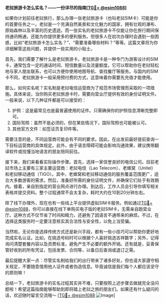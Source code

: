 **老挝旅游卡怎么实名？——一份详尽的指南[[TG💪+ @esim1088](https://t.me/s/esim1088)]**

如果你计划前往老挝旅行，那么办理一张老挝旅游卡（也叫老挝SIM卡）可能是你的首要任务之一。老挝是一个充满自然美景和文化魅力的国家，拥有壮观的瀑布、原始森林以及丰富的历史遗迹。而一张实名的老挝旅游卡不仅能让你在旅行期间保持通讯畅通，还能为你提供更多的便利服务。但很多人在初次办理时会遇到一些困惑，比如“老挝旅游卡怎么实名？”、“需要准备哪些材料？”等等。这篇文章将为你详细解答这些问题，并提供一些实用的小贴士。

首先，我们需要了解什么是老挝旅游卡。老挝旅游卡是一种专门为游客设计的SIM卡，通常包含一定的通话时间、短信数量以及流量额度。它可以帮助你在老挝轻松地与家人朋友联系，也可以方便你使用地图导航、查找餐厅等服务。与国内的SIM卡不同，老挝旅游卡一般采用预付费的方式，这意味着你需要先充值才能使用。

那么，如何实名呢？实名制是老挝电信运营商为了规范市场管理而采取的一项措施。具体来说，当你购买老挝旅游卡时，需要向营业厅提供有效的身份证明文件。一般来说，以下几种证件都是可以接受的：

1. 护照：这是最常见也是最普遍使用的证件。只需确保你的护照信息清晰完整即可。
2. 国际驾照：虽然不是必须的，但在某些情况下，国际驾照也可能被认可。
3. 其他官方文件：如签证页复印件等。

需要注意的是，不同运营商可能会有不同的要求。因此，在出发前最好提前查询一下目标运营商的具体规定。此外，由于语言障碍可能会影响沟通效果，建议携带翻译软件或找懂当地语言的朋友陪同前往。

接下来，我们来看看实际操作步骤。首先，选择一家信誉良好的电信公司。目前老挝市场上主要有三家主要运营商：老挝电信（Lao Telecom）、老蜂窝（Unitel）和老挝移动通信（TIGO）。其中，老蜂窝和老挝移动通信的服务覆盖范围更广，适合大多数游客的需求。然后，准备好所需的身份证明文件，并确保它们处于有效期内。接着，亲自到指定的营业网点进行办理。到达后，工作人员会引导你填写相关表格并提交资料。整个过程通常不会太复杂，耗时大约在10到20分钟左右。

除了线下办理外，现在也有一些线上平台提供虚拟SIM卡服务。例如通过[TG💪+ @esim1088](https://t.me/s/esim1088)，你可以直接在线下单购买电子版的老挝SIM卡，无需亲自跑营业厅。这种方式不仅节省了时间和精力，还避免了因语言不通带来的麻烦。不过，在选择这类服务时一定要注意核实其合法性与安全性，以免上当受骗。

当然啦，无论你是选择传统方式还是新兴手段，都有一些小技巧可以帮助你更好地完成实名认证。比如，在挑选号码时可以根据个人喜好挑选吉祥数字；另外，记得询问清楚套餐内容以及资费标准，避免产生不必要的额外开销。还有就是，妥善保管好收到的所有凭证，包括发票、合同等，以备日后查询或退订之需。

最后提醒大家一点：尽管实名制给我们的出行带来了诸多好处，但也请大家遵守相关规定，不要随意借用他人证件或者伪造信息。毕竟诚信是我们每个人都应该坚守的原则嘛！

总结一下，老挝旅游卡的实名过程其实并不难，只要按照上述步骤去做就完全没问题啦！希望这篇指南能够帮助到即将踏上老挝之旅的朋友们。如果还有什么疑问的话，欢迎随时留言交流哦～ [[TG💪+ @esim1088](https://t.me/s/esim1088) ![Image](https://i.postimg.cc/4NQfJmqS/Snipaste-2025-05-13-00-14-12.png)]